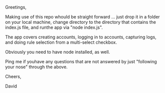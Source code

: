 Greetings,

Making use of this repo whould be straight forward ... just drop it in a folder on your local machine, 
change directory to the directory that contains the index.js file, and runthe app via "node index.js".

The app covers creating accounts, logging in to accounts, capturing logs, and doing rule selection from 
a multi-select checkbox.

Obviously you need to have node installed, as well.

Ping me if youhave any questions that are not answered by just "following your nose" through the above.

Cheers,

David
